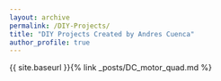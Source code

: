```yaml
---
layout: archive
permalink: /DIY-Projects/
title: "DIY Projects Created by Andres Cuenca"
author_profile: true
---
```


{{ site.baseurl }}{% link _posts/DC_motor_quad.md %}

